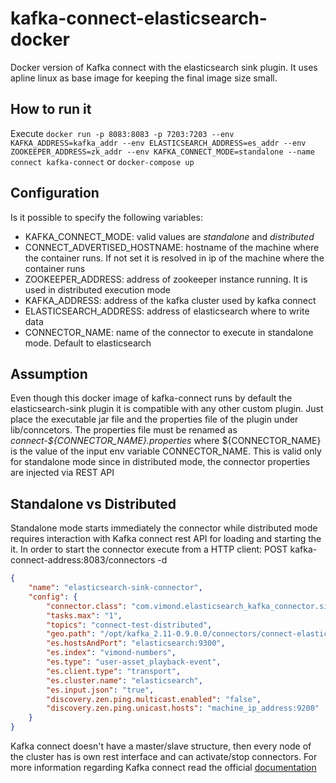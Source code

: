 # kafka-connect-elasticsearch-docker
Docker version of Kafka connect with the elasticsearch sink plugin. It uses apline linux as base image for keeping the final image size small.

## How to run it
Execute <code>docker run -p 8083:8083 -p 7203:7203 --env KAFKA_ADDRESS=kafka_addr --env ELASTICSEARCH_ADDRESS=es_addr --env ZOOKEEPER_ADDRESS=zk_addr --env KAFKA_CONNECT_MODE=standalone --name connect kafka-connect</code>
or <code>docker-compose up</code>
## Configuration
Is it possible to specify the following variables:
<ul>
  <li>KAFKA_CONNECT_MODE: valid values are <i>standalone</i> and <i>distributed</i></li>
  <li>CONNECT_ADVERTISED_HOSTNAME: hostname of the machine where the container runs. If not set it is resolved in ip of the machine where the container runs</li>
  <li>ZOOKEEPER_ADDRESS: address of zookeeper instance running. It is used in distributed execution mode</li>
  <li>KAFKA_ADDRESS: address of the kafka cluster used by kafka connect</li>
  <li>ELASTICSEARCH_ADDRESS: address of elasticsearch where to write data</li>
  <li>CONNECTOR_NAME: name of the connector to execute in standalone mode. Default to elasticsearch</li>
</ul>

## Assumption
Even though this docker image of kafka-connect runs by default the elasticsearch-sink plugin it is compatible with any other custom plugin. Just place the executable jar file and the properties file of the plugin under lib/conncetors.
The properties file must be renamed as <i>connect-${CONNECTOR_NAME}.properties</i> where ${CONNECTOR_NAME} is the value of the input env variable CONNECTOR_NAME. This is valid only for standalone mode since in distributed mode, the connector properties are injected via REST API
## Standalone vs Distributed
Standalone mode starts immediately the connector while distributed mode requires interaction with Kafka connect rest API for loading and starting the it.
In order to start the connector execute from a HTTP client:
POST kafka-connect-address:8083/connectors -d 
```json
{
    "name": "elasticsearch-sink-connector",
    "config": {
        "connector.class": "com.vimond.elasticsearch_kafka_connector.sink.ElastcisearchSinkConnector",
        "tasks.max": "1",
        "topics": "connect-test-distributed",
        "geo.path": "/opt/kafka_2.11-0.9.0.0/connectors/connect-elasticsearch/maxmind",
        "es.hostsAndPort": "elasticsearch:9300",
        "es.index": "vimond-numbers",
        "es.type": "user-asset_playback-event",
        "es.client.type": "transport",
        "es.cluster.name": "elasticsearch",
        "es.input.json": "true",
        "discovery.zen.ping.multicast.enabled": "false",
        "discovery.zen.ping.unicast.hosts": "machine_ip_address:9200"
    }
}
```
Kafka connect doesn't have a master/slave structure, then every node of the cluster has is own rest interface and can activate/stop connectors.
For more information regarding Kafka connect read the official <a href="http://docs.confluent.io/2.0.0/connect/index.html">documentation</a>
